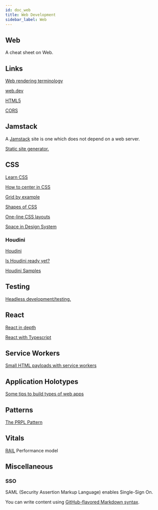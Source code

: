 ```yaml
---
id: doc_web
title: Web Development
sidebar_label: Web
---
```


## Web

A cheat sheet on Web.

## Links

[Web rendering terminology](https://developers.google.com/web/updates/2019/02/rendering-on-the-web)

[web.dev](https://web.dev/)

[HTML5](https://developer.mozilla.org/en-US/docs/Web/Guide/HTML/HTML5)

[CORS](https://dev.to/lydiahallie/cs-visualized-cors-5b8h) 

## Jamstack

A [Jamstack](https://jamstack.org/) site is one which does not depend on a web server.

[Static site generator.](https://www.netlify.com/blog/2020/04/14/what-is-a-static-site-generator-and-3-ways-to-find-the-best-one/)

## CSS

[Learn CSS](https://www.smashingmagazine.com/2019/01/how-to-learn-css/) 

[How to center in CSS](http://howtocenterincss.com/)

[Grid by example](https://gridbyexample.com/)

[Shapes of CSS](https://css-tricks.com/the-shapes-of-css/)

[One-line CSS layouts](https://1linelayouts.glitch.me/) 

[Space in Design System](https://medium.com/eightshapes-llc/space-in-design-systems-188bcbae0d62)

### Houdini
[Houdini](https://developer.mozilla.org/en-US/docs/Web/Houdini)

[Is Houdini ready yet?](https://ishoudinireadyyet.com/)

[Houdini Samples](https://googlechromelabs.github.io/houdini-samples/)

## Testing

[Headless development/testing.](https://theheadless.dev/)

## React
[React in depth](https://indepth.dev/react)

[React with Typescript](https://github.com/microsoft/TypeScript-React-Starter)

## Service Workers
[Small HTML payloads with service workers](https://philipwalton.com/articles/smaller-html-payloads-with-service-workers/)

## Application Holotypes
[Some tips to build types of web apps](https://jasonformat.com/application-holotypes/)

## Patterns
[The PRPL Pattern](https://addyosmani.com/blog/the-prpl-pattern/) 

## Vitals

[RAIL](https://web.dev/rail/) Performance model

## Miscellaneous

### SSO
SAML (Security Assertion Markup Language) enables Single-Sign On. 

You can write content using [GitHub-flavored Markdown syntax](https://github.github.com/gfm/).
